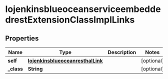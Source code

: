 
# IojenkinsblueoceanserviceembeddedrestExtensionClassImplLinks

## Properties
Name | Type | Description | Notes
------------ | ------------- | ------------- | -------------
**self** | [**IojenkinsblueoceanresthalLink**](IojenkinsblueoceanresthalLink.md) |  |  [optional]
**_class** | **String** |  |  [optional]




